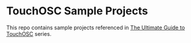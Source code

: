 # TouchOSC Sample Projects
This repo contains sample projects referenced in [The Ultimate Guide to TouchOSC](https://www.youtube.com/playlist?list=PL2vdKk2xpcS13xbY8dNq1XdMudYE1Sk7f) series.